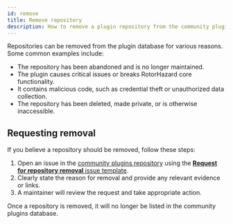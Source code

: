 ```yaml
---
id: remove
title: Remove repository
description: How to remove a plugin repository from the community plugins
---
```


Repositories can be removed from the plugin database for various reasons. Some common examples include:

- The repository has been abandoned and is no longer maintained.
- The plugin causes critical issues or breaks RotorHazard core functionality.
- It contains malicious code, such as credential theft or unauthorized data collection.
- The repository has been deleted, made private, or is otherwise inaccessible.

## Requesting removal

If you believe a repository should be removed, follow these steps:

1. Open an issue in the [community plugins repository](https://github.com/RotorHazard/community-plugins/issues) using the [**Request for repository removal** issue template](https://github.com/RotorHazard/community-plugins/issues/new?assignees=klaasnicolaas&labels=removal&projects=&template=removal.yml).
2. Clearly state the reason for removal and provide any relevant evidence or links.
3. A maintainer will review the request and take appropriate action.

Once a repository is removed, it will no longer be listed in the community plugins database.
